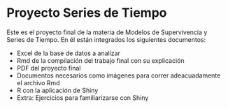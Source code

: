 # Proyecto Series de Tiempo
Este es el proyecto final de la materia de Modelos de Supervivencia y Series de Tiempo.
En él están integrados los siguientes documentos:
- Excel de la base de datos a analizar
- Rmd de la compilación del trabajo final con su explicación
- PDF del proyecto final
- Documentos necesarios como imágenes para correr adeacuadamente el archivo Rmd
- R con la aplicación de Shiny 
- Extra: Ejercicios para familiarizarse con Shiny
